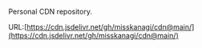 Personal CDN repository.

URL:[https://cdn.jsdelivr.net/gh/misskanagi/cdn@main/](https://cdn.jsdelivr.net/gh/misskanagi/cdn@main/)
